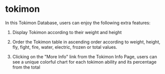 # tokimon

In this Tokimon Database, users can enjoy the following extra features:

1. Display Tokimon according to their weight and height

2. Order the Tokimon table in ascending order according to weight, height, fly, fight, fire, water, electric, frozen or total values.

3. Clicking on the "More Info" link from the Tokimon Info Page, users can see a unique colorful chart for each tokimon ability and its percentage from the total